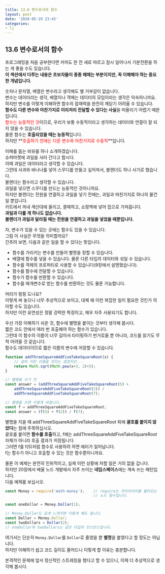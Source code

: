 ```yaml
---
title: 13.6 변수로서의 함수
layout: post
date: '2020-05-19 23:45'
categories:
- lj
---
```


## 13.6 변수로서의 함수

프로그래밍을 처음 공부한다면 커피도 한 잔 새로 따르고 잠시 일어나서 기분전환을 하는 게 좋을 수도 있습니다.  
**이 섹션에서 다루는 내용은 초보자들이 종종 헤매는 부분이지만, 꼭 이해해야 하는 중요한 개념입니다.**  

숫자나 문자열, 배열은 변수라고 생각해도 별 거부감이 없습니다.  
변수는 데이터라는 생각, 배열이나 객체는 데이터의 모임이라는 생각은 익숙하니까요.  
하지만 변수를 이렇게 이해하면 함수의 잠재력을 완전히 깨닫기 어려울 수 있습니다.  
**함수도 다른 변수와 마찬가지로 이리저리 전달할 수 있다는 사실**을 떠올리기 어렵기 때문입니다.  
<span style="color:red">함수는 능동적인 것</span>이므로, 우리가 보통 수동적이라고 생각하는 데이터와
연결이 잘 되지 않을 수 있습니다.  
물론 함수는 **호출되었을 때는 능동적**입니다.  
하지만 **<span style="color:red">호출하기 전에는 다른 변수와 마찬가지로 수동적</span>**입니다.

이해를 돕는 비유를 하나 소개하겠습니다.  
슈퍼마켓에 과일을 사러 간다고 합시다.  
이때 과일은 데이터라고 생각할 수 있습니다.  
그런데 사과와 바나나를 넣어 스무디를 만들고 싶어져서, 블렌더도 하나 사기로 했습니다.  
블렌더는 함수라고 생각할 수 있습니다.  
과일을 넣으면 스무디를 만드는 능동적인 것이니까요.  
하지만 블렌더는 전원을 연결하고 과일을 넣기 전에는, 과일과 마찬가지로 하나의 물건일 뿐입니다.  
카트에서 꺼내 계산대에 올리고, 결제하고, 쇼핑백에 넣어 집으로 가져옵니다.  
**과일과 다를 게 하나도 없습니다.**  
**블렌더가 과일과 달라질 때는 전원을 연결하고 과일을 넣었을 때뿐입니다.**

자, 변수가 있을 수 있는 곳에는 함수도 있을 수 있습니다.  
그럼 이 사실은 무엇을 의미할까요?  
간추려 보면, 다음과 같은 일을 할 수 있다는 뜻입니다.

* 함수를 가리키는 변수를 만들어 별명을 정할 수 있습니다.
* 배열에 함수를 넣을 수 있습니다. 물론 다른 타입의 데이터와 섞일 수 있습니다.  
* 함수를 객체의 프로퍼티로 사용할 수 있습니다(9장에서 설명했습니다).
* 함수를 함수에 전달할 수 있습니다.
* 함수가 함수를 반환할 수 있습니다.
* 함수를 매개변수로 받는 함수를 반환하는 것도 물론 가능합니다.

머리가 핑핑 도나요?  
이렇게 써 놓으니 너무 추상적으로 보이고, 대체 왜 이런 복잡한 일이 필요한 것인가 의아할 수도 있습니다.  
하지만 이런 유연성은 정말 강력한 특징이고, 매우 자주 사용되기도 합니다.  

우선 가장 이해하기 쉬운 것, 함수에 별명을 붙이는 것부터 생각해 봅시다.  
짧은 코드 안에서 여러 번 호출해야 하는 함수가 있습니다.  
그런데 이 함수의 이름이 너무 길어서 타이핑하기 번거로울 뿐 아니라, 코드를 읽기도 무척 어려울 것 같습니다.  
함수도 데이터이므로 짧은 이름의 변수에 저장할 수 있습니다.

```javascript
function addThreeSquareAddFiveTakeSquareRoot(x) {
    // 설마 이런 이름을 짓지는 않겠지만...
    return Math.sqrt(Math.pow(x+3, 2)+5);
}

// 별명을 쓰기 전
const answer = (addThreeSquareAddFiveTakeSquareRoot(5) +
    addThreeSquareAddFiveTakeSquareRoot(2)) / 
    addThreeSquareAddFiveTakeSquareRoot(7);

// 별명을 쓰면 이렇게 바뀝니다.
const f = addThreeSquareAddFiveTakeSquareRoot;
const answer = (f(5) + f(2)) / f(7);
```

별명을 지을 때 addThreeSquareAddFiveTakeSquareRoot 뒤에 **괄호를 붙이지 않았다**는 점에 주목하십시오.  
괄호를 붙이면 **함수를 호출**하고, f에는 addThreeSquareAddFiveTakeSquareRoot 자체가 아니라 호출 결과가 저장됩니다.  
그러면 f를 f(5)처럼 함수로 사용하려 하면 에러가 일어납니다.  
f는 함수가 아니고 호출할 수 있는 것은 함수뿐이니까요.

물론 이 예제는 완전히 인위적이고, 실제 이런 상황에 처할 일은 거의 없을 겁니다.  
하지만 20장에서 배울 노드 개발에서 자주 쓰이는 **네임스페이스**에는 계속 쓰는 패턴입니다.  
다음 예제를 보십시오.

```javascript
const Money = require('math-money');    // require는 라이브러리를 불러오는
                                        // 노드 함수입니다.

const oneDollar = Money.Dollar(1);

// Money.Dollar도 길게 느껴지면 이렇게 해도 됩니다.
const Dallar = Money.Dollar;
const twoDollars = Dollar(2);
// oneDollar와 twoDollars는 같은 타입의 인스턴스입니다.
```

여기서는 단순히 `Money.Dollar`를 `Dollar`로 줄였을 뿐 **별명**을 붙였다고 할 정도는 아닙니다.  
하지만 이해하기 쉽고 코드 길이도 줄어드니 이렇게 할 이유는 충분합니다.

본격적인 문제에 앞서 정신적인 스트레칭을 했다고 할 수 있으니, 이제 더 추상적으로 생각해 봅시다.